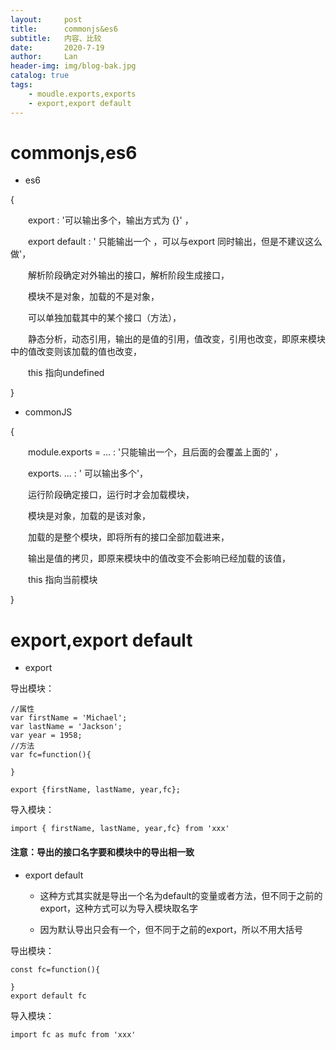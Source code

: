 ```yaml
---
layout:     post
title:      commonjs&es6
subtitle:   内容、比较
date:       2020-7-19
author:     Lan
header-img: img/blog-bak.jpg
catalog: true
tags:
    - moudle.exports,exports
    - export,export default
---
```


# commonjs,es6
- es6

 {

　　export   :      '可以输出多个，输出方式为 {}' ，

　　export  default : ' 只能输出一个 ，可以与export 同时输出，但是不建议这么做'，

　　解析阶段确定对外输出的接口，解析阶段生成接口，

　　模块不是对象，加载的不是对象，

　　可以单独加载其中的某个接口（方法），

　　静态分析，动态引用，输出的是值的引用，值改变，引用也改变，即原来模块中的值改变则该加载的值也改变，

　　this 指向undefined

}

- commonJS
 
{

　　module.exports =  ...   :      '只能输出一个，且后面的会覆盖上面的' ，

　　exports. ...  : ' 可以输出多个'，

　　运行阶段确定接口，运行时才会加载模块，

　　模块是对象，加载的是该对象，

　　加载的是整个模块，即将所有的接口全部加载进来，

　　输出是值的拷贝，即原来模块中的值改变不会影响已经加载的该值，

　　this 指向当前模块

}

# export,export default

- export

导出模块：

```
//属性
var firstName = 'Michael';
var lastName = 'Jackson';
var year = 1958;
//方法
var fc=function(){

}

export {firstName, lastName, year,fc};

```
导入模块：

```
import { firstName, lastName, year,fc} from 'xxx'
```

#### 注意：导出的接口名字要和模块中的导出相一致

- export default

    - 这种方式其实就是导出一个名为default的变量或者方法，但不同于之前的export，这种方式可以为导入模块取名字

    - 因为默认导出只会有一个，但不同于之前的export，所以不用大括号


导出模块：
```
const fc=function(){

}
export default fc

```

导入模块：
```
import fc as mufc from 'xxx'

```